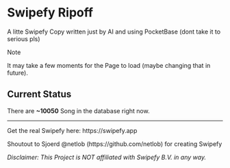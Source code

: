 # Swipefy Ripoff
A litte Swipefy Copy written just by AI and using PocketBase (dont take it to serious pls)
> [!NOTE]  
> It may take a few moments for the Page to load (maybe changing that in future).
## Current Status
There are __~10050__ Song in the database right now.
<hr>
<p>
Get the real Swipefy here: https://swipefy.app
</p>
<p>
Shoutout to Sjoerd @netlob (https://github.com/netlob) for creating Swipefy
</p>
<p>
<em>Disclaimer: This Project is NOT affiliated with Swipefy B.V. in any way.<em>
</p>
